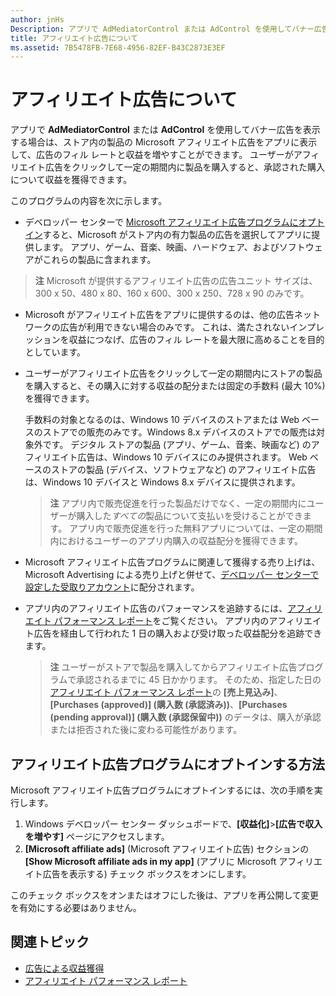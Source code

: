 ```yaml
---
author: jnHs
Description: アプリで AdMediatorControl または AdControl を使用してバナー広告を表示する場合は、Microsoft アフィリエイト広告をアプリに表示して、広告のフィル レートと収益を増やすことができます。
title: アフィリエイト広告について
ms.assetid: 7B5478FB-7E68-4956-82EF-B43C2873E3EF
---
```


# アフィリエイト広告について

アプリで **AdMediatorControl** または **AdControl** を使用してバナー広告を表示する場合は、ストア内の製品の Microsoft アフィリエイト広告をアプリに表示して、広告のフィル レートと収益を増やすことができます。 ユーザーがアフィリエイト広告をクリックして一定の期間内に製品を購入すると、承認された購入について収益を獲得できます。

このプログラムの内容を次に示します。

* デベロッパー センターで [Microsoft アフィリエイト広告プログラムにオプトイン](#how-to-opt-in-to-affiliate-ads)すると、Microsoft がストア内の有力製品の広告を選択してアプリに提供します。 アプリ、ゲーム、音楽、映画、ハードウェア、およびソフトウェアがこれらの製品に含まれます。

 > **注** Microsoft が提供するアフィリエイト広告の広告ユニット サイズは、300 x 50、480 x 80、160 x 600、300 x 250、728 x 90 のみです。

* Microsoft がアフィリエイト広告をアプリに提供するのは、他の広告ネットワークの広告が利用できない場合のみです。 これは、満たされないインプレッションを収益につなげ、広告のフィル レートを最大限に高めることを目的としています。
* ユーザーがアフィリエイト広告をクリックして一定の期間内にストアの製品を購入すると、その購入に対する収益の配分または固定の手数料 (最大 10%) を獲得できます。 
  
  手数料の対象となるのは、Windows 10 デバイスのストアまたは Web ベースのストアでの販売のみです。Windows 8.x デバイスのストアでの販売は対象外です。 デジタル ストアの製品 (アプリ、ゲーム、音楽、映画など) のアフィリエイト広告は、Windows 10 デバイスにのみ提供されます。 Web ベースのストアの製品 (デバイス、ソフトウェアなど) のアフィリエイト広告は、Windows 10 デバイスと Windows 8.x デバイスに提供されます。

    > **注**  アプリ内で販売促進を行った製品だけでなく、一定の期間内にユーザーが購入した*すべての*製品について支払いを受けることができます。 アプリ内で販売促進を行った無料アプリについては、一定の期間内におけるユーザーのアプリ内購入の収益配分を獲得できます。

* Microsoft アフィリエイト広告プログラムに関連して獲得する売り上げは、Microsoft Advertising による売り上げと併せて、[デベロッパー センターで設定した受取りアカウント](setting-up-your-payout-account-and-tax-forms.md)に配分されます。
* アプリ内のアフィリエイト広告のパフォーマンスを追跡するには、[アフィリエイト パフォーマンス レポート](affiliates-performance-report.md)をご覧ください。 アプリ内のアフィリエイト広告を経由して行われた 1 日の購入および受け取った収益配分を追跡できます。  

  > **注** ユーザーがストアで製品を購入してからアフィリエイト広告プログラムで承認されるまでに 45 日かかります。 そのため、指定した日の[アフィリエイト パフォーマンス レポート](affiliates-performance-report.md)の **[売上見込み]**、**[Purchases (approved)] (購入数 (承認済み))**、**[Purchases (pending approval)] (購入数 (承認保留中))** のデータは、購入が承認または拒否された後に変わる可能性があります。

## アフィリエイト広告プログラムにオプトインする方法

Microsoft アフィリエイト広告プログラムにオプトインするには、次の手順を実行します。

1. Windows デベロッパー センター ダッシュボードで、**[収益化]**&gt;**[広告で収入を増やす]** ページにアクセスします。
2. **[Microsoft affiliate ads]** (Microsoft アフィリエイト広告) セクションの **[Show Microsoft affiliate ads in my app]** (アプリに Microsoft アフィリエイト広告を表示する) チェック ボックスをオンにします。

このチェック ボックスをオンまたはオフにした後は、アプリを再公開して変更を有効にする必要はありません。


## 関連トピック


* [広告による収益獲得](monetize-with-ads.md)
* [アフィリエイト パフォーマンス レポート](affiliates-performance-report.md)


<!--HONumber=May16_HO2-->


